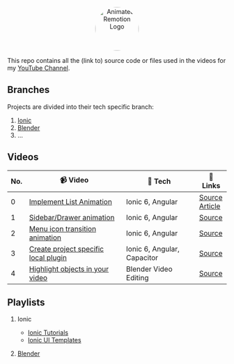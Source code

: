 <p align="center">
  <a href="https://www.youtube.com/channel/UCAGVoY1fr4ki91Y8ufH1pQQ?sub_confirmation=1">
    <picture>
      <source media="(prefers-color-scheme: dark)" srcset="https://user-images.githubusercontent.com/46301285/192062566-6c519b30-1b4a-4fc1-afcb-2ca173201618.jpeg">
      <img alt="Animated Remotion Logo" src="https://user-images.githubusercontent.com/46301285/192062571-5f85ad7d-3f8d-4005-b118-9e7a8a57cb9c.png" height="100px" style="border-radius: 50px">
    </picture>
  </a>
</p>

This repo contains all the (link to) source code or files used in the videos for my [YouTube Channel](https://www.youtube.com/channel/UCAGVoY1fr4ki91Y8ufH1pQQ?sub_confirmation=1).

## Branches

Projects are divided into their tech specific branch:

1. [Ionic](https://github.com/Aashu-Dubey/youtube/tree/ionic)
2. [Blender](https://github.com/Aashu-Dubey/youtube/tree/blender)
3. ...

## Videos

| No. | 📹 Video                                                             | 🔧 Tech                     | 🔗 Links                                                                                                                                                  |
| --- | -------------------------------------------------------------------- | --------------------------- | --------------------------------------------------------------------------------------------------------------------------------------------------------- |
| 0   | [Implement List Animation](https://youtu.be/9ssPXzVecas)             | Ionic 6, Angular            | [Source](https://github.com/Aashu-Dubey/Ionic-UI-Templates)<br/>[Article](https://medium.com/@aashu_dubey/list-animation-in-ionic-6-angular-c01930fbf527) |
| 1   | [Sidebar/Drawer animation](https://youtu.be/TH75SYPs5Lo)             | Ionic 6, Angular            | [Source](https://github.com/Aashu-Dubey/Ionic-UI-Templates)                                                                                               |
| 2   | [Menu icon transition animation](https://youtu.be/gsuDITVELB4)       | Ionic 6, Angular            | [Source](https://github.com/Aashu-Dubey/Ionic-UI-Templates)                                                                                               |
| 3   | [Create project specific local plugin](https://youtu.be/q5kQcTqPtGY) | Ionic 6, Angular, Capacitor | [Source](https://github.com/Aashu-Dubey/youtube/tree/ionic/local_plugin)                                                                                  |
| 4   | [Highlight objects in your video](https://youtu.be/RfW-6KKXOTY)      | Blender Video Editing       | [Source](https://github.com/Aashu-Dubey/youtube/tree/blender/highlight_objects)                                                                           |

## Playlists

1. Ionic

   - [Ionic Tutorials](https://www.youtube.com/playlist?list=PLpnMM6hhRccgJyULbdCPo9n0ufqF4gNQX)
   - [Ionic UI Templates](https://www.youtube.com/playlist?list=PLpnMM6hhRcchVmD6K1xJicQ7dJTa9uUrg)

2. [Blender](https://www.youtube.com/playlist?list=PLpnMM6hhRccjGelfoMvunMpY4L8pIcn1a)
